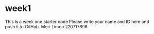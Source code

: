 # week1
This is a week one starter code 
Please write your name and ID here and push it to GitHub. Mert Limon 220717606
